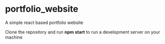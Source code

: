 # portfolio_website
A simple react based portfolio website

Clone the repository and run **npm start** to run a development server on your machine

